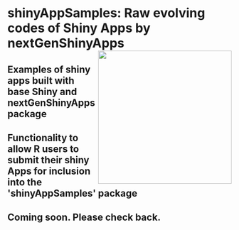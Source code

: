 # shinyAppSamples: Raw evolving codes of Shiny Apps by nextGenShinyApps <img src="https://coursewhiz.org/shinyappsampleso/hex-shinyAppSamples.png" width="300" align="right" >

## Examples of shiny apps built with base Shiny and nextGenShinyApps package

## Functionality to allow R users to submit their shiny Apps for inclusion into the 'shinyAppSamples' package

## Coming soon. Please check back. 

